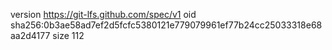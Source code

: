 version https://git-lfs.github.com/spec/v1
oid sha256:0b3ae58ad7ef2d5fcfc5380121e779079961ef77b24cc25033318e68aa2d4177
size 112
